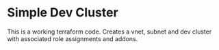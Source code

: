 # Simple Dev Cluster

This is a working terraform code. Creates a vnet, subnet and dev cluster with associated role assignments and addons.
